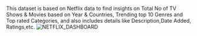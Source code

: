 This dataset is based on Netflix data to find insights on Total No of TV Shows & Movies based on Year & Countries, Trending top 10 Genres and Top rated Categories, and also includes details like Description,Date Added, Ratings,etc.
![NETFLIX_DASHBOARD](https://github.com/Sruthyuday/Netflix/assets/142775795/8d9ccd2c-00bc-4296-9d46-e362b3381901)

